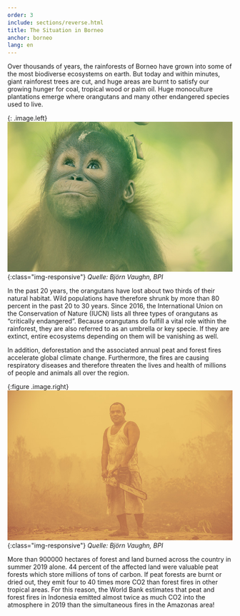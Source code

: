 ```yaml
---
order: 3
include: sections/reverse.html
title: The Situation in Borneo 
anchor: borneo
lang: en
---
```

Over thousands of years, the rainforests of Borneo have grown into some of the most biodiverse ecosystems on earth. But today and within minutes, giant rainforest trees are cut, and huge areas are burnt to satisfy our growing hunger for coal, tropical wood or palm oil. Huge monoculture plantations emerge where orangutans and many other endangered species used to live. 

{: .image.left}
![image-title-here](/assets/img/baby-ou-color-sm.jpg){:class="img-responsive"}
_Quelle: Björn Vaughn, BPI_

In the past 20 years, the orangutans have lost about two thirds of their natural habitat. Wild populations have therefore shrunk by more than 80 percent in the past 20 to 30 years. Since 2016, the International Union on the Conservation of Nature (IUCN) lists all three types of orangutans as “critically endangered”. Because orangutans do fulfill a vital role within the rainforest, they are also referred to as an umbrella or key specie. If they are extinct, entire ecosystems depending on them will be vanishing as well.  

In addition, deforestation and the associated annual peat and forest fires accelerate global climate change. Furthermore, the fires are causing respiratory diseases and therefore threaten the lives and health of millions of people and animals all over the region.  

{:figure .image.right}
![image-title-here](/assets/img/chainsaw.jpg){:class="img-responsive"}
_Quelle: Björn Vaughn, BPI_

More than 900000 hectares of forest and land burned across the country in summer 2019 alone. 44 percent of the affected land were valuable peat forests which store millions of tons of carbon. If peat forests are burnt or dried out, they emit four to 40 times more CO2 than forest fires in other tropical areas. For this reason, the World Bank estimates that peat and forest fires in Indonesia emitted almost twice as much CO2 into the atmosphere in 2019 than the simultaneous fires in the Amazonas area!
